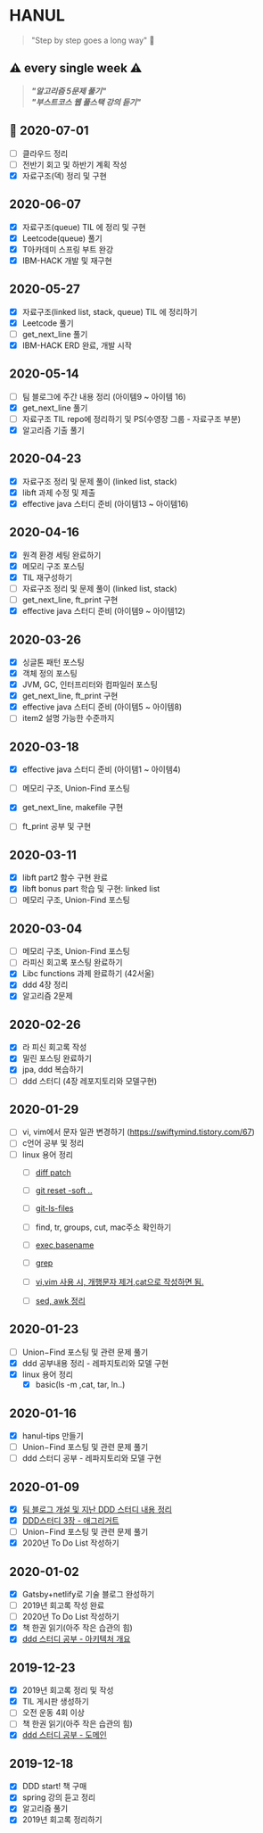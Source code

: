 # HANUL
> "Step by step goes a long way" :runner:

## :warning: every single week :warning:
> ***"알고리즘 5문제 풀기"***<br> 
> ***"부스트코스 웹 풀스택 강의 듣기"***

## :dart: 2020-07-01
- [ ] 클라우드 정리
- [ ] 전반기 회고 및 하반기 계획 작성
- [x] 자료구조(덱) 정리 및 구현

## 2020-06-07
- [x] 자료구조(queue) TIL 에 정리 및 구현
- [x] Leetcode(queue) 풀기
- [x] T아카데미 스프링 부트 완강
- [x] IBM-HACK 개발 및 재구현

## 2020-05-27
- [x] 자료구조(linked list, stack, queue) TIL 에 정리하기
- [x] Leetcode 풀기
- [ ] get_next_line 풀기
- [x] IBM-HACK ERD 완료, 개발 시작

## 2020-05-14
- [ ] 팀 블로그에 주간 내용 정리 (아이템9 ~ 아이템 16)
- [x] get_next_line 풀기
- [ ] 자료구조 TIL repo에 정리하기 및 PS(수영장 그룹 - 자료구조 부분)
- [x] 알고리즘 기출 풀기

## 2020-04-23
- [x] 자료구조 정리 및 문제 풀이 (linked list, stack)
- [x] libft 과제 수정 및 제출
- [x] effective java 스터디 준비 (아이템13 ~ 아이템16)

## 2020-04-16
- [x] 원격 환경 세팅 완료하기
- [x] 메모리 구조 포스팅
- [x] TIL 재구성하기 
- [ ] 자료구조 정리 및 문제 풀이 (linked list, stack)
- [ ] get_next_line, ft_print 구현
- [x] effective java 스터디 준비 (아이템9 ~ 아이템12)

## 2020-03-26
- [x] 싱글톤 패턴 포스팅
- [x] 객체 정의 포스팅
- [x] JVM, GC, 인터프리터와 컴파일러 포스팅
- [x] get_next_line, ft_print 구현
- [x] effective java 스터디 준비 (아이템5 ~ 아이템8)
- [ ] item2 설명 가능한 수준까지

## 2020-03-18
- [x] effective java 스터디 준비 (아이템1 ~ 아이템4)
- [ ] 메모리 구조, Union-Find 포스팅
- [x] get_next_line, makefile 구현
- [ ] ft_print 공부 및 구현


## 2020-03-11
- [x] libft part2 함수 구현 완료
- [x] libft bonus part 학습 및 구현: linked list
- [ ] 메모리 구조, Union-Find 포스팅

## 2020-03-04
- [ ] 메모리 구조, Union-Find 포스팅
- [ ] 라피신 회고록 포스팅 완료하기
- [x] Libc functions 과제 완료하기 (42서울)
- [x] ddd 4장 정리
- [x] 알고리즘 2문제

## 2020-02-26
- [x] 라 피신 회고록 작성
- [x] 밀린 포스팅 완료하기
- [x] jpa, ddd 복습하기
- [ ] ddd 스터디 (4장 레포지토리와 모델구현)

## 2020-01-29
- [ ] vi, vim에서 문자 일관 변경하기 (https://swiftymind.tistory.com/67)
- [ ] c언어 공부 및 정리
- [ ] linux 용어 정리
  - [ ] [diff patch](https://hiseon.me/c/diff-patch/)
  - [ ] [git reset -soft ..](https://suwoni-codelab.com/git/2018/04/05/Git-reset/)
  - [ ] [git-ls-files](https://explainshell.com/explain?cmd=git-ls-files+-m+-o+-i+--exclude-standard)
  - [ ] find, tr, groups, cut, mac주소 확인하기
  - [ ] [exec,basename](https://m.blog.naver.com/PostView.nhn?blogId=onlyoll&logNo=220281085129&proxyReferer=https%3A%2F%2Fwww.google.com%2F)
  - [ ] [grep](https://ra2kstar.tistory.com/100)
  - [ ] [vi,vim 사용 시, 개행문자 제거,cat으로 작성하면 됨.](https://jootc.com/p/20180305676)
  - [ ] [sed, awk 정리](https://mozi.tistory.com/35)

  
## 2020-01-23
- [ ] Union−Find 포스팅 및 관련 문제 풀기
- [x] ddd 공부내용 정리 - 레파지토리와 모델 구현
- [x] linux 용어 정리
  - [x] basic(ls -m ,cat, tar, ln..)
  
## 2020-01-16
- [x] hanul-tips 만들기
- [ ] Union−Find 포스팅 및 관련 문제 풀기
- [ ] ddd 스터디 공부 - 레파지토리와 모델 구현

## 2020-01-09
- [x] [팀 블로그 개설 및 지난 DDD 스터디 내용 정리](https://team-hst.netlify.com/category/domaindrivendesign/)
- [x] [DDD스터디 3장 - 애그리거트](https://hanul-dev.netlify.com/DomainDrivenDesign/애그리거트)
- [ ] Union−Find 포스팅 및 관련 문제 풀기
- [x] 2020년 To Do List 작성하기

## 2020-01-02
- [x] Gatsby+netlify로 기술 블로그 완성하기
- [ ] 2019년 회고록 작성 완료
- [ ] 2020년 To Do List 작성하기
- [x] 책 한권 읽기(아주 작은 습관의 힘)
- [x] [ddd 스터디 공부 - 아키텍처 개요](https://hanul-dev.netlify.com/DomainDrivenDesign/아키텍처-개요)

## 2019-12-23
- [x] 2019년 회고록 정리 및 작성
- [x] TIL 게시판 생성하기
- [ ] 오전 운동 4회 이상
- [ ] 책 한권 읽기(아주 작은 습관의 힘)
- [x] [ddd 스터디 공부 - 도메인](https://hanul-dev.netlify.com/DomainDrivenDesign/도메인-모델-시작)

## 2019-12-18
- [x] DDD start! 책 구매
- [x] spring 강의 듣고 정리
- [x] 알고리즘 풀기
- [x] 2019년 회고록 정리하기
